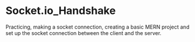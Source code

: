 # Socket.io_Handshake
Practicing, making a socket connection, creating a basic MERN project and set up the socket connection between the client and the server.
